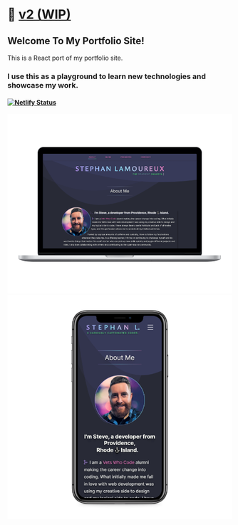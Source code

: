 # 🔗 [v2 (WIP)](https://stephanlamoureux-v2.netlify.app/)

## Welcome To My Portfolio Site!

This is a React port of my portfolio site.

### I use this as a playground to learn new technologies and showcase my work.

#### [![Netlify Status](https://api.netlify.com/api/v1/badges/111cc5dd-d543-4dae-b3ef-c78be85f6085/deploy-status)](https://app.netlify.com/sites/ecstatic-dijkstra-ed80b4/deploys)

<div align="center">
<img src="/public/assets/images/screenshots/laptop-mockup.png" alt="Portfolio mockup on laptops">
<img src="/public/assets/images/screenshots/iphone-mockup.png" alt="Portfolio mockup on iphone">
</div>
